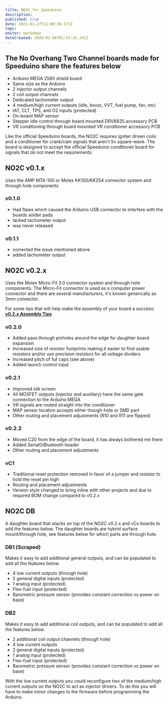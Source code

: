 ```yaml
---
title: NO2C_for_Speeduino
description: 
published: true
date: 2021-01-27T12:00:30.571Z
tags: 
editor: markdown
dateCreated: 2020-01-06T01:53:35.241Z
---
```


The No Overhang Two Channel boards made for Speeduino share the features below
------------------------------------------------------------------------------

-   Arduino MEGA 2560 shield board
-   Same size as the Arduino
-   2 injector output channels
-   2 coil output channels
-   Dedicated tachometer output
-   4 medium/high current outputs (idle, boost, VVT, fuel pump, fan, etc)
-   IAT, CLT, TPS, and O2 inputs (protected)
-   On-board MAP sensor
-   Stepper idle control through board mounted DRV8825 accessory PCB
-   VR conditioning through board mounted VR conditioner accessory PCB

Like the official Speeduino boards, the NO2C requires igniter driven coils and a conditioner for crank/cam signals that aren't 5v square-wave. The board is designed to accept the official Speeduino conditioner board for signals that do not meet the requirements.

NO2C v0.1.x
-----------

Uses the AMP MTA-100 or Molex KK100/KK254 connector system and through hole components

### v0.1.0

-   Had flaws which caused the Arduino USB connector to interfere with the boards solder pads
-   lacked tachometer output
-   was never released

### v0.1.1

-   corrected the issue mentioned above
-   added tachometer output

NO2C v0.2.x
-----------

Uses the Molex Micro-Fit 3.0 connector system and through hole components. The Micro-Fit connector is used as a computer power connector and there are several manufacturers, it's known generically as 3mm connector.

For some tips that will help make the assembly of your board a success: **[v0.2.x Assembly Tips](/V02x_Assembly_Tips "wikilink")**

### v0.2.0

-   Added pass through pinholes around the edge for daughter board expansion
-   Increased size of resistor footprints making it easier to find usable resistors and/or use precision resistors for all voltage dividers
-   Increased pitch of 1uf caps (see above)
-   Added launch control input

### v0.2.1

-   Improved silk screen
-   All MOSFET outputs (injector and auxiliary) have the same gate connection to the Arduino MEGA
-   VR signals are routed straight into the conditioner
-   MAP sensor location accepts either though-hole or SMD part
-   Other routing and placement adjustments (R10 and R11 are flipped)

### v0.2.2

-   Moved C20 from the edge of the board, it has always bothered me there
-   Added Serial0/Bluetooth header
-   Other routing and placement adjustments

### vC1

-   Traditional reset protection removed in favor of a jumper and resistor to hold the reset pin high
-   Routing and placement adjustments
-   Version style changed to bring inline with other projects and due to required BOM change compared to v0.2.x

NO2C DB
-------

A daughter board that stacks on top of the NO2C v0.2.x and vCx boards to add the features below. The daughter boards are hybrid surface mount/through hole, see features below for which parts are through hole.

### DB1 (Scraped)

Makes it easy to add additional general outputs, and can be populated to add all the features below.

-   4 low current outputs (through hole)
-   2 general digital inputs (protected)
-   1 analog input (protected)
-   Flex-fuel input (protected)
-   Barometric pressure sensor (provides constant correction vs power on base)

### DB2

Makes it easy to add additional coil outputs, and can be populated to add all the features below.

-   2 additional coil output channels (through hole)
-   4 low current outputs
-   2 general digital inputs (protected)
-   1 analog input (protected)
-   Flex-fuel input (protected)
-   Barometric pressure sensor (provides constant correction vs power on base)

With the low current outputs you could reconfigure two of the medium/high current outputs on the NO2C to act as injector drivers. To do this you will have to make minor changes to the firmware before programming the Arduino.